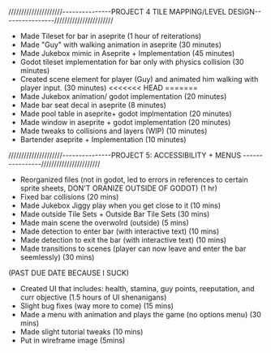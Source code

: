 /////////////////////---------------PROJECT 4 TILE MAPPING/LEVEL DESIGN----------------///////////////////////
 - Made Tileset for bar in aseprite (1 hour of reiterations)
 - Made "Guy" with walking animation in aseprite (30 minutes)
 - Made Jukebox mimic in Aseprite + Implementation (45 minutes)
 - Godot tileset implementation for bar only with physics collision (30 minutes)
 - Created scene element for player (Guy) and animated him walking with player input. (30 minutes)
<<<<<<< HEAD
=======
 - Made Jukebox animation/ godot implementation (20 minutes)
 - Made bar seat decal in aseprite (8 minutes)
 - Made pool table in aseprite+ godot implmentation (20 minutes)
 - Made window in aseprite + godot implementation (20 minutes)
 - Made tweaks to collisions and layers (WIP) (10 minutes)
 - Bartender aseprite + Implementation (10 minutes)

/////////////////////---------------PROJECT 5: ACCESSIBILITY + MENUS ----------------///////////////////////
 - Reorganized files (not in godot, led to errors in references to certain sprite sheets, DON'T ORANIZE OUTSIDE OF GODOT) (1 hr)
 - Fixed bar collisions (20 mins)
 - Made Jukebox Jiggy play when you get close to it (10 mins)
 - Made outside Tile Sets + Outside Bar Tile Sets (30 mins)
 - Made main scene the overwolrd (outside) (5 mins)
 - Made detection to enter bar (with interactive text) (10 mins)
 - Made detection to exit the bar (with interactive text) (10 mins)
 - Made transitions to scenes (player can now leave and enter the bar seemlessly) (30 mins)


(PAST DUE DATE BECAUSE I SUCK)
 - Created UI that includes: health, stamina, guy points, reeputation, and curr objective (1.5 hours of UI shenanigans)
 - Slight bug fixes (way more to come) (15 mins)
 - Made a menu with animation and plays the game (no options menu) (30 mins)
 - Made slight tutorial tweaks (10 mins)
 - Put in wireframe image (5mins)
 
   
   
   
